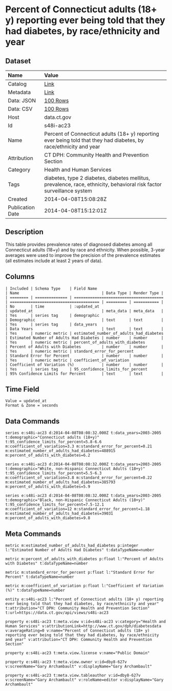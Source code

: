 # Percent of Connecticut adults (18+ y) reporting ever being told that they had diabetes, by race/ethnicity and year

## Dataset

| Name | Value |
| :--- | :---- |
| Catalog | [Link](https://catalog.data.gov/dataset/percent-of-connecticut-adults-18-y-reporting-ever-being-told-that-they-had-diabetes-by-rac) |
| Metadata | [Link](https://data.ct.gov/api/views/s48i-ac23) |
| Data: JSON | [100 Rows](https://data.ct.gov/api/views/s48i-ac23/rows.json?max_rows=100) |
| Data: CSV | [100 Rows](https://data.ct.gov/api/views/s48i-ac23/rows.csv?max_rows=100) |
| Host | data.ct.gov |
| Id | s48i-ac23 |
| Name | Percent of Connecticut adults (18+ y) reporting ever being told that they had diabetes, by race/ethnicity and year |
| Attribution | CT DPH: Community Health and Prevention Section |
| Category | Health and Human Services |
| Tags | diabetes, type 2 diabetes, diabetes mellitus, prevalence, race, ethnicity, behavioral risk factor surveillance system |
| Created | 2014-04-08T15:08:28Z |
| Publication Date | 2014-04-08T15:12:01Z |

## Description

This table provides prevalence rates of diagnosed diabetes among all Connecticut adults (18+y) and by race and ethnicity.  When possible, 3-year averages were used to improve the precision of the prevalence estimates (all estimates include at least 2 years of data).

## Columns

```ls
| Included | Schema Type    | Field Name                              | Name                                    | Data Type | Render Type |
| ======== | ============== | ======================================= | ======================================= | ========= | =========== |
| No       | time           | :updated_at                             | updated_at                              | meta_data | meta_data   |
| Yes      | series tag     | demographic                             | Demographic                             | text      | text        |
| Yes      | series tag     | data_years                              | Data Years                              | text      | text        |
| Yes      | numeric metric | estimated_number_of_adults_had_diabetes | Estimated Number of Adults Had Diabetes | number    | number      |
| Yes      | numeric metric | percent_of_adults_with_diabetes         | Percent of Adults with Diabetes         | number    | number      |
| Yes      | numeric metric | standard_error_for_percent              | Standard Error for Percent              | number    | number      |
| Yes      | numeric metric | coefficient_of_variation                | Coefficient of Variation (%)            | number    | number      |
| Yes      | series tag     | 95_confidence_limits_for_percent        | 95% Confidence Limits for Percent       | text      | text        |
```

## Time Field

```ls
Value = updated_at
Format & Zone = seconds
```

## Data Commands

```ls
series e:s48i-ac23 d:2014-04-08T08:08:32.000Z t:data_years=2003-2005 t:demographic="Connecticut adults (18+y)" t:95_confidence_limits_for_percent=5.8-6.6 m:coefficient_of_variation=3.3 m:standard_error_for_percent=0.21 m:estimated_number_of_adults_had_diabetes=488915 m:percent_of_adults_with_diabetes=6.2

series e:s48i-ac23 d:2014-04-08T08:08:32.000Z t:data_years=2003-2005 t:demographic="White, non-Hispanic Connecticut Adults (18+y)" t:95_confidence_limits_for_percent=5.5-6.3 m:coefficient_of_variation=3.8 m:standard_error_for_percent=0.22 m:estimated_number_of_adults_had_diabetes=385793 m:percent_of_adults_with_diabetes=5.9

series e:s48i-ac23 d:2014-04-08T08:08:32.000Z t:data_years=2003-2005 t:demographic="Black, non-Hispanic Connecticut Adults (18+y)" t:95_confidence_limits_for_percent=7.5-12.1 m:coefficient_of_variation=12 m:standard_error_for_percent=1.18 m:estimated_number_of_adults_had_diabetes=39031 m:percent_of_adults_with_diabetes=9.8
```

## Meta Commands

```ls
metric m:estimated_number_of_adults_had_diabetes p:integer l:"Estimated Number of Adults Had Diabetes" t:dataTypeName=number

metric m:percent_of_adults_with_diabetes p:float l:"Percent of Adults with Diabetes" t:dataTypeName=number

metric m:standard_error_for_percent p:float l:"Standard Error for Percent" t:dataTypeName=number

metric m:coefficient_of_variation p:float l:"Coefficient of Variation (%)" t:dataTypeName=number

entity e:s48i-ac23 l:"Percent of Connecticut adults (18+ y) reporting ever being told that they had diabetes, by race/ethnicity and year" t:attribution="CT DPH: Community Health and Prevention Section" t:url=https://data.ct.gov/api/views/s48i-ac23

property e:s48i-ac23 t:meta.view v:id=s48i-ac23 v:category="Health and Human Services" v:attributionLink=http://www.ct.gov/dph/diabetesdata v:averageRating=0 v:name="Percent of Connecticut adults (18+ y) reporting ever being told that they had diabetes, by race/ethnicity and year" v:attribution="CT DPH: Community Health and Prevention Section"

property e:s48i-ac23 t:meta.view.license v:name="Public Domain"

property e:s48i-ac23 t:meta.view.owner v:id=dby8-627v v:screenName="Gary Archambault" v:displayName="Gary Archambault"

property e:s48i-ac23 t:meta.view.tableauthor v:id=dby8-627v v:screenName="Gary Archambault" v:roleName=editor v:displayName="Gary Archambault"
```
